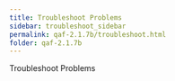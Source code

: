 ```yaml
---
title: Troubleshoot Problems
sidebar: troubleshoot_sidebar
permalink: qaf-2.1.7b/troubleshoot.html
folder: qaf-2.1.7b
---
```

Troubleshoot Problems <TODO>